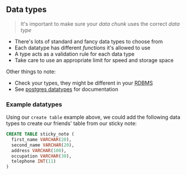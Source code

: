 ## Data types

> It's important to make sure your _data chunk_ uses the correct _data type_

- There's lots of standard and fancy data types to choose from
- Each datatype has different _functions_ it's allowed to use
- A type acts as a validation rule for each data type
- Take care to use an appropriate limit for speed and storage space

Other things to note:

- Check your types, they might be different in your <abbr title="relational database management system">RDBMS</abbr>
- See [postgres datatypes](#postgresdatatypes) for documentation

### Example datatypes

Using our `create table` example above, we could add the following data types to create our friends' table from our sticky note:

```sql
CREATE TABLE sticky_note (
  first_name VARCHAR(20),
  second_name VARCHAR(20),
  address VARCHAR(100),
  occupation VARCHAR(30),
  telephone INT(11)
)
```
